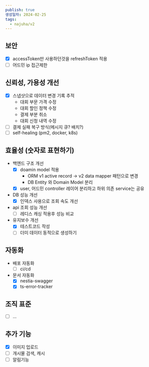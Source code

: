 ```yaml
---
publish: true
생성일자: 2024-02-25
tags:
  - najuha/v2
---
```


## 보안
- [x] accessToken만 사용하던것을 refreshToken 적용
- [ ] 어드민 ip 접근제한

## 신뢰성, 가용성 개선
- [x] 스냅샷으로 데이터 변경 기록 추적
	- 대회 부문 가격 수정 
	- 대회 할인 정책 수정 
	- 결제 부분 취소
	- 대회 신청 내역 수정
- [ ] 결제 실패 복구 방식(메시지 큐? 배치?)
- [ ] self-healing (pm2, docker, k8s)

## 효율성 (**숫자로 표현하기**)
- 백엔드 구조 개선
	- [x] doamin model 적용
		- ORM v1 active record -> v2 data mapper 패턴으로 변경
		- DB Entity 와 Domain Model 분리
	- [x] user, 어드민 controller 레이어 분리하고 하위 의존 service는 공유
- DB 성능 개선
	- [x] 인덱스 사용으로 조회 속도 개선 
- api 조회 성능 개선
	- [ ] 레디스 캐싱 적용후 성능 비교
- 유지보수 개선 
	- [x] 테스트코드 작성
	- [ ] 더미 데이터 동적으로 생성하기
	
## 자동화
- 배포 자동화
	- [ ] ci/cd
- 문서 자동화
	- [x] nestia-swagger
	- [x] ts-error-tracker
	
## 조직 표준
- [ ] ...

## 추가 기능
- [x] 이미지 업로드
- [ ] 개시물 검색, 캐시
- [ ] 알림기능